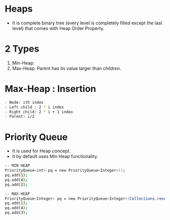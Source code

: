 # Heaps
- It is complete binary tree (every level is completely filled except the last level) that comes with Heap Order Property.

# 2 Types
1) Min-Heap: 
2) Max-Heap: Parent has its value larger than children.

# Max-Heap : Insertion
``` bash
- Node: ith index
- Left child : 2 * i index
- Right child: 2 * i + 1 index
- Parent: i/2 
```

# Priority Queue 
- It is used for Heap concept. 
- It by default uses Min Heap functionality.
``` bash
-- MIN HEAP
PriorityQueue<int> pq = new PriorityQueue<Integer>();
pq.add(1);
pq.add(4);
pq.add(2);

-- MAX HEAP
PriorityQueue<Integer> pq = new PriorityQueue<Integer>(Collections.reverseOrder());
pq.add(1);
pq.add(4);
pq.add(3);
```